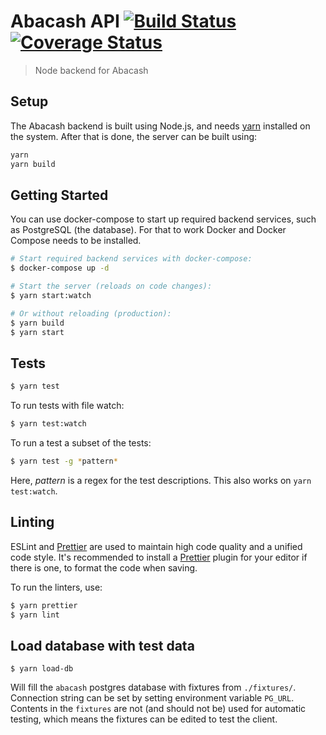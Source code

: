 # Abacash API [![Build Status](https://ci.abakus.no/api/badges/abakus-ntnu/abacash-api/status.svg)](https://ci.abakus.no/abakus-ntnu/abacash-api) [![Coverage Status](https://coveralls.io/repos/github/abakus-ntnu/abacash-api/badge.svg?branch=master)](https://coveralls.io/github/abakus-ntnu/abacash-api?branch=master)

> Node backend for Abacash

## Setup

The Abacash backend is built using Node.js, and needs
[yarn](https://github.com/yarnpkg/yarn) installed on the system. After that is
done, the server can be built using:

```bash
yarn
yarn build
```

## Getting Started

You can use docker-compose to start up required backend services, such as
PostgreSQL (the database). For that to work Docker and Docker Compose needs to
be installed.

```bash
# Start required backend services with docker-compose:
$ docker-compose up -d

# Start the server (reloads on code changes):
$ yarn start:watch

# Or without reloading (production):
$ yarn build
$ yarn start
```

## Tests

```bash
$ yarn test
```

To run tests with file watch:

```bash
$ yarn test:watch
```

To run a test a subset of the tests:

```bash
$ yarn test -g *pattern*
```

Here, _pattern_ is a regex for the test descriptions. This also works on `yarn test:watch`.

## Linting

ESLint and [Prettier](https://prettier.io/) are used to maintain high code
quality and a unified code style. It's recommended to install a
[Prettier](https://github.com/prettier/prettier/blob/master/docs/plugins.md)
plugin for your editor if there is one, to format the code when saving.

To run the linters, use:

```bash
$ yarn prettier
$ yarn lint
```

## Load database with test data

```
$ yarn load-db
```

Will fill the `abacash` postgres database with fixtures from `./fixtures/`. Connection string can be set by setting environment variable `PG_URL`. Contents in the `fixtures` are not (and should not be) used for automatic testing, which means the fixtures can be edited to test the client.
